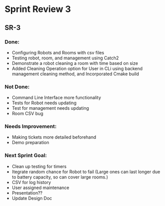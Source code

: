 # Sprint Review 3

## SR-3

### Done: 
- Configuring Robots and Rooms with csv files
- Testing robot, room, and management using Catch2
- Demonstrate a robot cleaning a room with time based on size
- Added Cleaning Operation option for User in CLi using backend management cleaning method, and Incorporated Cmake build

### Not Done:
- Command Line Interface more functionality
- Tests for Robot needs updating
- Test for management needs updating
- Room CSV bug

### Needs Improvement:
- Making tickets more detailed beforehand
- Demo preparation

### Next Sprint Goal:
- Clean up testing for timers
- Itegrate random chance for Robot to fail (Large ones can last longer due to battery capacity, so can cover large rooms.)
- CSV for log history
- User assigned maintenance
- Presentation??
- Update Design Doc
